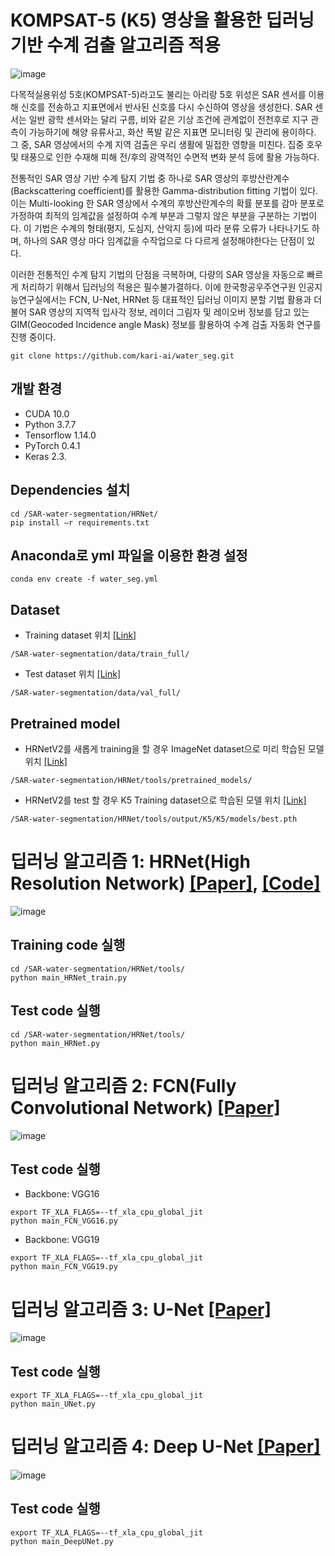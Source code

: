 # KOMPSAT-5 (K5) 영상을 활용한 딥러닝 기반 수계 검출 알고리즘 적용
![image](https://user-images.githubusercontent.com/26617052/100533894-de18c280-324c-11eb-89b2-57352d229753.png)

다목적실용위성 5호(KOMPSAT-5)라고도 불리는 아리랑 5호 위성은 SAR 센서를 이용해 신호를 전송하고 지표면에서 반사된 신호를 다시 수신하여 영상을 생성한다. SAR 센서는 일반 광학 센서와는 달리 구름, 비와 같은 기상 조건에 관계없이 전천후로 지구 관측이 가능하기에 해양 유류사고, 화산 폭발 같은 지표면 모니터링 및 관리에 용이하다. 그 중, SAR 영상에서의 수계 지역 검출은 우리 생활에 밀접한 영향을 미친다. 집중 호우 및 태풍으로 인한 수재해 피해 전/후의 광역적인 수면적 변화 분석 등에 활용 가능하다. 

전통적인 SAR 영상 기반 수계 탐지 기법 중 하나로 SAR 영상의 후방산란계수(Backscattering coefficient)를 활용한 Gamma-distribution fitting 기법이 있다. 이는 Multi-looking 한 SAR 영상에서 수계의 후방산란계수의 확률 분포를 감마 분포로 가정하여 최적의 임계값을 설정하여 수계 부분과 그렇지 않은 부분을 구분하는 기법이다. 이 기법은 수계의 형태(평지, 도심지, 산악지 등)에 따라 분류 오류가 나타나기도 하며, 하나의 SAR 영상 마다 임계값을 수작업으로 다 다르게 설정해야한다는 단점이 있다. 

이러한 전통적인 수계 탐지 기법의 단점을 극복하며, 다량의 SAR 영상을 자동으로 빠르게 처리하기 위해서 딥러닝의 적용은 필수불가결하다. 이에 한국항공우주연구원 인공지능연구실에서는 FCN, U-Net, HRNet 등 대표적인 딥러닝 이미지 분할 기법 활용과 더불어 SAR 영상의 지역적 입사각 정보, 레이더 그림자 및 레이오버 정보를 담고 있는 GIM(Geocoded Incidence angle Mask) 정보를 활용하여 수계 검출 자동화 연구를 진행 중이다.

```
git clone https://github.com/kari-ai/water_seg.git
```

## 개발 환경
- CUDA 10.0
- Python 3.7.7
- Tensorflow 1.14.0
- PyTorch 0.4.1
- Keras 2.3.

## Dependencies 설치
```
cd /SAR-water-segmentation/HRNet/
pip install –r requirements.txt
```

## Anaconda로 yml 파일을 이용한 환경 설정
```
conda env create -f water_seg.yml
```

## Dataset
- Training dataset 위치 [[Link]](https://arxiv.org/pdf/1505.04597.pdf)
```
/SAR-water-segmentation/data/train_full/
```
- Test dataset 위치 [[Link]](https://arxiv.org/pdf/1505.04597.pdf)
```
/SAR-water-segmentation/data/val_full/
```

## Pretrained model
- HRNetV2를 새롭게 training을 할 경우
ImageNet dataset으로 미리 학습된 모델 위치 [[Link]](https://arxiv.org/pdf/1505.04597.pdf)
```
/SAR-water-segmentation/HRNet/tools/pretrained_models/
```

- HRNetV2를 test 할 경우
K5 Training dataset으로 학습된 모델 위치 [[Link]](https://arxiv.org/pdf/1505.04597.pdf)
```
/SAR-water-segmentation/HRNet/tools/output/K5/K5/models/best.pth
```

# 딥러닝 알고리즘 1: HRNet(High Resolution Network) [[Paper]](https://arxiv.org/pdf/1908.07919.pdf), [[Code]](https://github.com/HRNet/HRNet-Semantic-Segmentation)
![image](https://user-images.githubusercontent.com/26617052/100533991-f50be480-324d-11eb-8802-d470b8e5b012.png)
## Training code 실행
```
cd /SAR-water-segmentation/HRNet/tools/
python main_HRNet_train.py
```
## Test code 실행
```
cd /SAR-water-segmentation/HRNet/tools/
python main_HRNet.py
```


# 딥러닝 알고리즘 2: FCN(Fully Convolutional Network) [[Paper]](https://www.cv-foundation.org/openaccess/content_cvpr_2015/papers/Long_Fully_Convolutional_Networks_2015_CVPR_paper.pdf)
![image](https://user-images.githubusercontent.com/26617052/100533941-7020cb00-324d-11eb-976c-863e07dc98c5.png)
## Test code 실행
- Backbone: VGG16
```
export TF_XLA_FLAGS=--tf_xla_cpu_global_jit 
python main_FCN_VGG16.py
```
- Backbone: VGG19
```
export TF_XLA_FLAGS=--tf_xla_cpu_global_jit 
python main_FCN_VGG19.py
```

# 딥러닝 알고리즘 3: U-Net [[Paper]](https://arxiv.org/pdf/1505.04597.pdf)
![image](https://user-images.githubusercontent.com/26617052/100533952-89c21280-324d-11eb-820b-d4378713b470.png)
## Test code 실행
```
export TF_XLA_FLAGS=--tf_xla_cpu_global_jit 
python main_UNet.py
```

# 딥러닝 알고리즘 4: Deep U-Net [[Paper]](https://ieeexplore.ieee.org/stamp/stamp.jsp?tp=&arnumber=8370071)
![image](https://user-images.githubusercontent.com/26617052/100533982-dad20680-324d-11eb-9964-85a6f9946985.png)
## Test code 실행
```
export TF_XLA_FLAGS=--tf_xla_cpu_global_jit 
python main_DeepUNet.py
```
